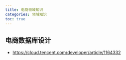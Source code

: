 ```yaml
---
title: 电商领域知识
categories: 领域知识
toc: true
---
```


## 电商数据库设计

- https://cloud.tencent.com/developer/article/1164332
